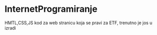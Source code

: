 # InternetProgramiranje
HMTL,CSS,JS kod za web stranicu koja se pravi za ETF, trenutno je jos u izradi
